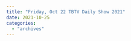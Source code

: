 ```yaml
---
title: "Friday, Oct 22 TBTV Daily Show 2021"
date: 2021-10-25
categories: 
  - "archives"
---
```



